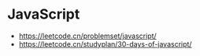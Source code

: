 # JavaScript

- https://leetcode.cn/problemset/javascript/
- https://leetcode.cn/studyplan/30-days-of-javascript/
